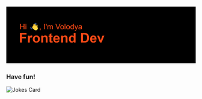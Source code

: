 ![Greeting](https://github.com/vVolodya/vVolodya/blob/main/header.png?raw=true)

### Have fun!

![Jokes Card](https://readme-jokes.vercel.app/api)

<!--
**vVolodya/vVolodya** is a ✨ _special_ ✨ repository because its `README.md` (this file) appears on your GitHub profile.

Here are some ideas to get you started:

- 🔭 I’m currently working on ...
- 🌱 I’m currently learning ...
- 👯 I’m looking to collaborate on ...
- 🤔 I’m looking for help with ...
- 💬 Ask me about ...
- 📫 How to reach me: ...
- 😄 Pronouns: ...
- ⚡ Fun fact: ...
-->
